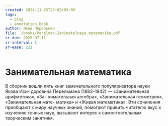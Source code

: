 ```yaml
---
created: 2024-11-25T23:02+03:00
tags:
  - blog
  - annotation_book
author: Яков Перельман
file: ./books/Perelman-Zanimatelnaya_matematika.pdf
sr-due: 2025-07-11
sr-interval: 1
sr-ease: 221
---
```


# Занимательная математика

В сборник вошли пять книг замечательного популяризатора науки Якова Иси-
доровича Перельмана (1882–1942) — «Занимательная арифметика», «За- нимательная
алгебра», «Занимательная геометрия», «Занимательная мате- матика» и «Живая
математика». Эти сочинения приобщают к миру научных знаний, помогают привить
читателю вкус к изучению точных наук, вызывают интерес к самостоятельным
творческим занятиям.
